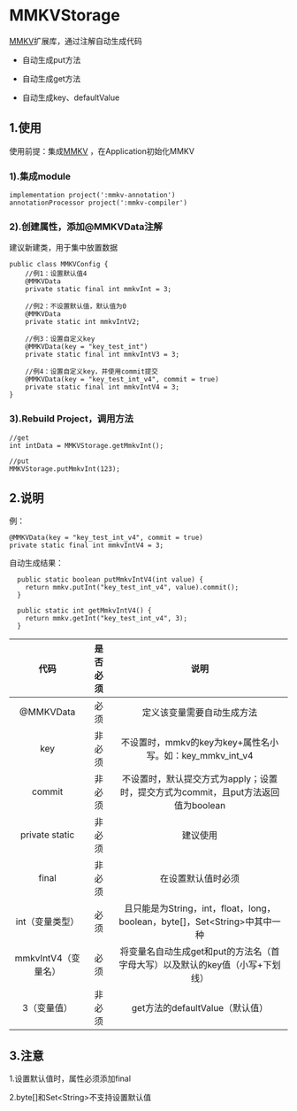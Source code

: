 # MMKVStorage #
[MMKV](https://github.com/Tencent/MMKV)扩展库，通过注解自动生成代码

* 自动生成put方法

* 自动生成get方法

* 自动生成key、defaultValue

## 1.使用 ##

使用前提：集成[MMKV](https://github.com/Tencent/MMKV) ，在Application初始化MMKV

### 1).集成module ###
	
	implementation project(':mmkv-annotation')
	annotationProcessor project(':mmkv-compiler')


### 2).创建属性，添加@MMKVData注解 ###
建议新建类，用于集中放置数据
	
	public class MMKVConfig {
	    //例1：设置默认值4
	    @MMKVData
	    private static final int mmkvInt = 3;
	
	    //例2：不设置默认值，默认值为0
	    @MMKVData
	    private static int mmkvIntV2;
	
	    //例3：设置自定义key
	    @MMKVData(key = "key_test_int")
	    private static final int mmkvIntV3 = 3;
	
	    //例4：设置自定义key，并使用commit提交
	    @MMKVData(key = "key_test_int_v4", commit = true)
	    private static final int mmkvIntV4 = 3;
	}

### 3).Rebuild Project，调用方法 ###
	
	//get
	int intData = MMKVStorage.getMmkvInt();
	
	//put
	MMKVStorage.putMmkvInt(123);


## 2.说明 ##
例：

	@MMKVData(key = "key_test_int_v4", commit = true)
	private static final int mmkvIntV4 = 3;

自动生成结果：
	
	  public static boolean putMmkvIntV4(int value) {
	    return mmkv.putInt("key_test_int_v4", value).commit();
	  }
	
	  public static int getMmkvIntV4() {
	    return mmkv.getInt("key_test_int_v4", 3);
	  }

| 代码 | 是否必须 | 说明 |
|:--:|:--:|:--:
| @MMKVData | 必须 | 定义该变量需要自动生成方法 |
| key | 非必须 | 不设置时，mmkv的key为key+属性名小写。如：key_mmkv_int_v4 |
| commit | 非必须 | 不设置时，默认提交方式为apply；设置时，提交方式为commit，且put方法返回值为boolean |
| private static | 非必须 | 建议使用 |
| final | 非必须 | 在设置默认值时必须 |
| int（变量类型）| 必须 | 且只能是为String，int，float，long，boolean，byte[]，Set<String\>中其中一种 |
| mmkvIntV4（变量名）| 必须 | 将变量名自动生成get和put的方法名（首字母大写）以及默认的key值（小写+下划线）|
| 3（变量值）| 非必须 | get方法的defaultValue（默认值）|

## 3.注意 ##
1.设置默认值时，属性必须添加final

2.byte[]和Set<String\>不支持设置默认值
